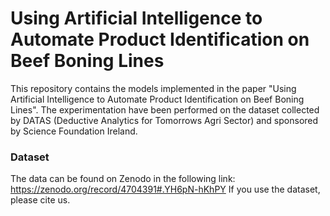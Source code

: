 # Using Artificial Intelligence to Automate Product Identification on Beef Boning Lines

This repository contains the models implemented in the paper "Using Artificial Intelligence to Automate Product Identification on Beef Boning Lines". The experimentation have been performed on the dataset collected by DATAS (Deductive Analytics for Tomorrows Agri Sector) and sponsored by Science Foundation Ireland.

### Dataset
The data can be found on Zenodo in the following link: https://zenodo.org/record/4704391#.YH6pN-hKhPY
If you use the dataset, please cite us.

